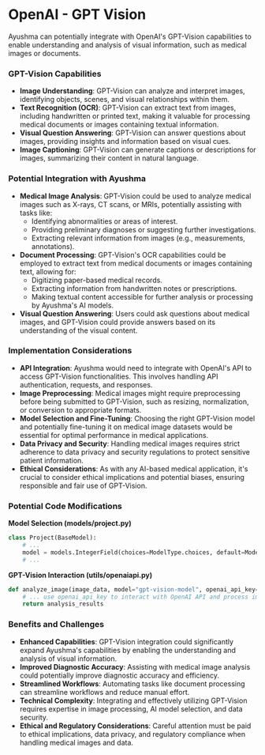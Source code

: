 # OpenAI - GPT Vision

Ayushma can potentially integrate with OpenAI's GPT-Vision capabilities to enable understanding and analysis of visual information, such as medical images or documents.

### GPT-Vision Capabilities

* **Image Understanding**: GPT-Vision can analyze and interpret images, identifying objects, scenes, and visual relationships within them.
* **Text Recognition (OCR)**: GPT-Vision can extract text from images, including handwritten or printed text, making it valuable for processing medical documents or images containing textual information.
* **Visual Question Answering**: GPT-Vision can answer questions about images, providing insights and information based on visual cues.
* **Image Captioning**: GPT-Vision can generate captions or descriptions for images, summarizing their content in natural language.

### Potential Integration with Ayushma

* **Medical Image Analysis**: GPT-Vision could be used to analyze medical images such as X-rays, CT scans, or MRIs, potentially assisting with tasks like:
  * Identifying abnormalities or areas of interest.
  * Providing preliminary diagnoses or suggesting further investigations.
  * Extracting relevant information from images (e.g., measurements, annotations).
* **Document Processing**: GPT-Vision's OCR capabilities could be employed to extract text from medical documents or images containing text, allowing for:
  * Digitizing paper-based medical records.
  * Extracting information from handwritten notes or prescriptions.
  * Making textual content accessible for further analysis or processing by Ayushma's AI models.
* **Visual Question Answering**: Users could ask questions about medical images, and GPT-Vision could provide answers based on its understanding of the visual content.

### Implementation Considerations

* **API Integration**: Ayushma would need to integrate with OpenAI's API to access GPT-Vision functionalities. This involves handling API authentication, requests, and responses.
* **Image Preprocessing**: Medical images might require preprocessing before being submitted to GPT-Vision, such as resizing, normalization, or conversion to appropriate formats.
* **Model Selection and Fine-Tuning**: Choosing the right GPT-Vision model and potentially fine-tuning it on medical image datasets would be essential for optimal performance in medical applications.
* **Data Privacy and Security**: Handling medical images requires strict adherence to data privacy and security regulations to protect sensitive patient information.
* **Ethical Considerations**: As with any AI-based medical application, it's crucial to consider ethical implications and potential biases, ensuring responsible and fair use of GPT-Vision.

### Potential Code Modifications

**Model Selection (models/project.py)**

```python
class Project(BaseModel):
    # ...
    model = models.IntegerField(choices=ModelType.choices, default=ModelType.GPT_3_5)
    # ...
```

**GPT-Vision Interaction (utils/openaiapi.py)**

```python
def analyze_image(image_data, model="gpt-vision-model", openai_api_key=settings.OPENAI_API_KEY):
    # ... use openai_api_key to interact with OpenAI API and process image using GPT-Vision 
    return analysis_results
```

### Benefits and Challenges

* **Enhanced Capabilities**: GPT-Vision integration could significantly expand Ayushma's capabilities by enabling the understanding and analysis of visual information.
* **Improved Diagnostic Accuracy**: Assisting with medical image analysis could potentially improve diagnostic accuracy and efficiency.
* **Streamlined Workflows**: Automating tasks like document processing can streamline workflows and reduce manual effort.
* **Technical Complexity**: Integrating and effectively utilizing GPT-Vision requires expertise in image processing, AI model selection, and data security.
* **Ethical and Regulatory Considerations**: Careful attention must be paid to ethical implications, data privacy, and regulatory compliance when handling medical images and data.
